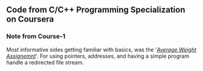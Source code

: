 ## Code from C/C++ Programming Specialization on Coursera 

### Note from Course-1

Most informative sides getting familiar with basics, was the '[*Average Weight Assignemnt*](https://github.com/BrenKenna/C-CPP-Programming/blob/main/C-Programming/wk5/averageWeight.c)'. For using pointers, addresses, and having a simple program handle a redirected file stream.